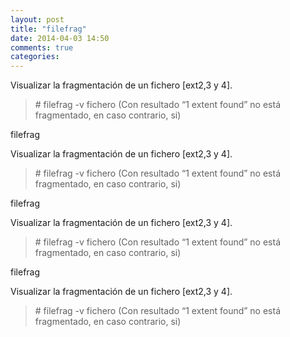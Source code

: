 ```yaml
---
layout: post
title: "filefrag"
date: 2014-04-03 14:50
comments: true
categories: 
---
```

Visualizar la fragmentación de un fichero [ext2,3 y 4]. 

>\# filefrag -v fichero (Con resultado “1 extent found” no está fragmentado, en caso contrario, si) 

filefrag

Visualizar la fragmentación de un fichero [ext2,3 y 4]. 

>\# filefrag -v fichero (Con resultado “1 extent found” no está fragmentado, en caso contrario, si) 

filefrag

Visualizar la fragmentación de un fichero [ext2,3 y 4]. 

>\# filefrag -v fichero (Con resultado “1 extent found” no está fragmentado, en caso contrario, si) 

filefrag

Visualizar la fragmentación de un fichero [ext2,3 y 4]. 

>\# filefrag -v fichero (Con resultado “1 extent found” no está fragmentado, en caso contrario, si) 

